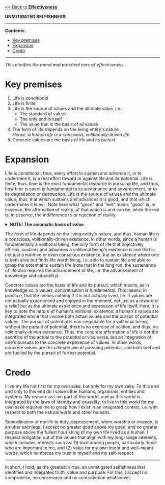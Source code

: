 [<< Back to **Effectiveness**](https://pranigopu.github.io/effectiveness)

**UNMITIGATED SELFISHNESS**

---

**Contents**:

- [Key premises](#key-premises)
- [Expansion](#expansion)
- [Credo](#credo)

---

_This clarifies the moral and practical core of effectiveness._

# Key premises
1. Life is conditional
2. Life is finite
3. Life is the source of values and the ultimate value, i.e.:
    - The standard of values
    - The only end in itself
    - The value that is the basis of all values
4. The form of life depends on the living entity's nature <br> _Hence, a human life is a conscious, volitionally-driven life_
5. Concrete values are the basis of life and its pursuit

# Expansion
Life is conditional; thus, every effort to sustain and advance it, or to undermine it, is a real effort toward or against life and its potential. Life is finite; thus, time is the most fundamental resource in pursuing life, and thus, how time is spent is fundamental to its sustenance and advancement, or to its degradation or destruction. Life is the source of values and the ultimate value; thus, that which sustains and advances it is good, and that which undermines it is evil. Note here what "good" and "evil" mean: "good" is, in essence, the affirmation of reality, of that which is and can be, while the evil is, in essence, the indifference to or rejection of reality.

<details><summary><b>NOTE: The axiomatic basis of value</b></summary>The question, "Why affirm reality?" is invalid: you either do or you do not, i.e. you either affirm and respect it or you do not, keeping in mind that there is nothing to affirm and respect other than reality. The choice of whether to choose life or not is axiomatic; there is, literally, no meaning in not choosing it, while choosing it is the source of meaning, as it is the only choice rooted in reality, truth and purpose.</details>

The form of life depends on the living entity's nature, and thus, human life is a conscious, volitionally-driven existence. In other words, since a human is fundamentally a volitional being, the only form of life that objectively affirms, sustains and advances a volitional being's existence is one that is not just a nutritive or even conscious existence, but an existence where one is both alive but finds life worth living, i.e. able to sustain life and able to grasp the potential to sustain life (note that in the long run, the sustenance of life also requires the advancement of life, i.e. the advancement of knowledge and capability).

Concrete values are the basis of life and its pursuit, which means, as in knowledge so in values, concretisation is fundamental. This means, in practice, that life means nothing if it is not actually lived, i.e. if values are not actually experienced and enjoyed in the moment, not just as a reward or a relief but as the ultimate experience and expression of life itself. Here, it is key to note the nature of human's volitional existence: a human's values are integrated whole that involve both actual values and the pursuit of potential values. The pursuit of potential is non-negotiable for a volitional being; without the pursuit of potential, there is no exercise of volition, and thus, no volitionally-driven existence. Thus, the concrete affirmation of life is not the sacrifice of the actual to the potential or vice versa, but an integration of one's pursuits to the concrete experience of values. In other words, concrete values are the ultimate aim of pursuing potential, and both fuel and are fuelled by the pursuit of further potential.

# Credo
I live my life not first for my own sake, but _only_ for my own sake. To this end and only to this end do I value other humans, organisms, entities and systems. My reason: as I am part of this world, and as this world is integrated by the laws of identity and causality, to live in this world for my own sake requires me to grasp how I exist in an integrated context, i.e. with respect to both the natural world and other humans.

Subordination of my life to duty, appeasement, whim-worship or evasion, is an utter sacrilege. I accept no greater good above my good, and no greater purpose above the fullest flourishing of my own life lived as a human. I respect obligation out of the values that align with my long-range interests, which includes interests such as: (1) trust among people, particularly those who are important to me, and (2) value for my own intent and well-meant words, which reinforces my trust in myself and my self-respect.

---

In short, I hold, as the greatest virtue, an unmitigated selfishness that identifies and integrates truth, value and purpose. For this, I accept no compromise, no concession and no contradiction whatsoever.
